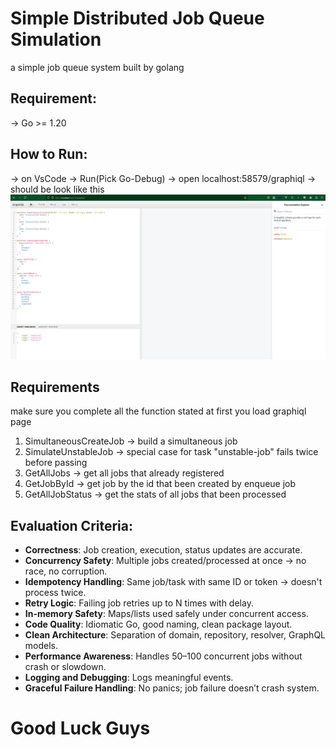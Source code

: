 # Simple Distributed Job Queue Simulation
a simple job queue system built by golang

## Requirement:
-> Go >= 1.20

## How to Run:
-> on VsCode -> Run(Pick Go-Debug)
-> open localhost:58579/graphiql
-> should be look like this
![Graphiql](./docs/graphiql.jpg)

## Requirements
make sure you complete all the function stated at first you load graphiql page
1. SimultaneousCreateJob -> build a simultaneous job
2. SimulateUnstableJob -> special case for task "unstable-job" fails twice before passing
3. GetAllJobs -> get all jobs that already registered
4. GetJobById -> get job by the id that been created by enqueue job
5. GetAllJobStatus -> get the stats of all jobs that been processed

## Evaluation Criteria:
* **Correctness**: Job creation, execution, status updates are accurate.
* **Concurrency Safety**: Multiple jobs created/processed at once → no race, no corruption.
* **Idempotency Handling**: Same job/task with same ID or token → doesn't process twice.
* **Retry Logic**: Failing job retries up to N times with delay.
* **In-memory Safety**: Maps/lists used safely under concurrent access.
* **Code Quality**: Idiomatic Go, good naming, clean package layout.
* **Clean Architecture**: Separation of domain, repository, resolver, GraphQL models.
* **Performance Awareness**: Handles 50–100 concurrent jobs without crash or slowdown.
* **Logging and Debugging**: Logs meaningful events.
* **Graceful Failure Handling**: No panics; job failure doesn’t crash system.

# Good Luck Guys
